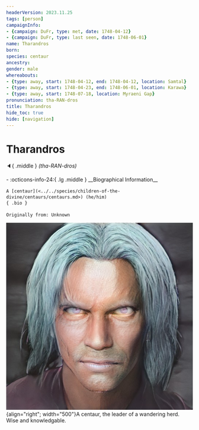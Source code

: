 ```yaml
---
headerVersion: 2023.11.25
tags: [person]
campaignInfo:
- {campaign: DuFr, type: met, date: 1748-04-12}
- {campaign: DuFr, type: last seen, date: 1748-06-01}
name: Tharandros
born:
species: centaur
ancestry:
gender: male
whereabouts:
- {type: away, start: 1748-04-12, end: 1748-04-12, location: Samtal}
- {type: away, start: 1748-04-23, end: 1748-06-01, location: Karawa}
- {type: away, start: 1748-07-18, location: Myraeni Gap}
pronunciation: tha-RAN-dros
title: Tharandros
hide_toc: true
hide: [navigation]
---
```

# Tharandros
:speaker:{ .middle } *(tha-RAN-dros)*  
<div class="grid cards ext-narrow-margin ext-one-column" markdown>
- :octicons-info-24:{ .lg .middle } __Biographical Information__

    A [centaur](<../../species/children-of-the-divine/centaurs/centaurs.md>) (he/him)  
    { .bio }

    Originally from: Unknown
</div>




![Tharandros](../../assets/tharandros.png){align="right"; width="500"}A centaur, the leader of a wandering herd. Wise and knowledgable.



